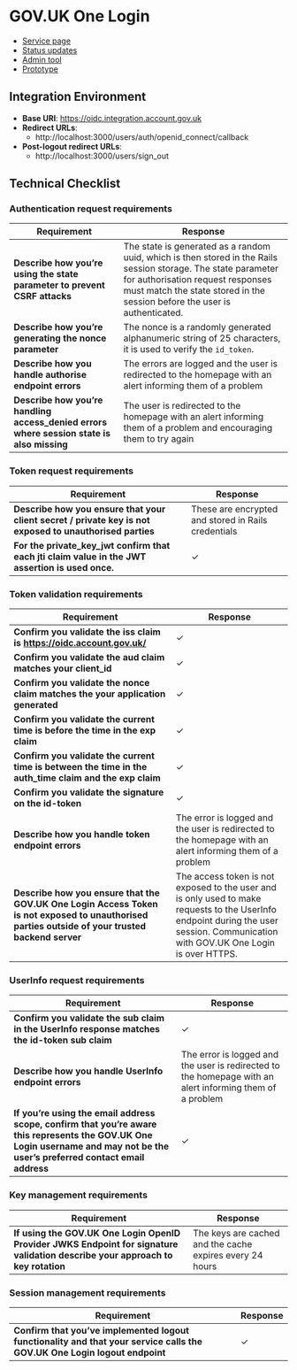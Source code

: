 # GOV.UK One Login

- [Service page](https://www.sign-in.service.gov.uk)
- [Status updates](https://status.account.gov.uk)
- [Admin tool](https://admin.sign-in.service.gov.uk/sign-in)
- [Prototype]()

## Integration Environment

- __Base URI__: https://oidc.integration.account.gov.uk
- __Redirect URLs__:
    - http://localhost:3000/users/auth/openid_connect/callback
- __Post-logout redirect URLs__:
    - http://localhost:3000/users/sign_out


## Technical Checklist

### Authentication request requirements

| Requirement                                                                               | Response                                                                                                                                                                                                                         |
| ---                                                                                       | ---                                                                                                                                                                                                                              |
| __Describe how you’re using the state parameter to prevent CSRF attacks__                 | The state is generated as a random uuid, which is then stored in the Rails session storage. The state parameter for authorisation request responses must match the state stored in the session before the user is authenticated. |
| __Describe how you’re generating the nonce parameter__                                    | The nonce is a randomly generated alphanumeric string of 25 characters, it is used to verify the `id_token`.                                                                                                                     |
| __Describe how you handle authorise endpoint errors__                                     | The errors are logged and the user is redirected to the homepage with an alert informing them of a problem                                                                                                                       |
| __Describe how you’re handling access_denied errors where session state is also missing__ | The user is redirected to the homepage with an alert informing them of a problem and encouraging them to try again                                                                                                               |

### Token request requirements 

| Requirement                                                                                              | Response                                            |
| ---                                                                                                      | ---                                                 |
| __Describe how you ensure that your client secret / private key is not exposed to unauthorised parties__ | These are encrypted and stored in Rails credentials |
| __For the private_key_jwt confirm that each jti claim value in the JWT assertion is used once.__         | &check;                                             |

### Token validation requirements 

| Requirement                                                                                                                                      | Response                                                                                                                                                                           |
| ---                                                                                                                                              | ---                                                                                                                                                                                |
| __Confirm you validate the iss claim is https://oidc.account.gov.uk/__                                                                           | &check;                                                                                                                                                                            |
| __Confirm you validate the aud claim matches your client_id__                                                                                    | &check;                                                                                                                                                                            |
| __Confirm you validate the nonce claim matches the your application generated__                                                                  | &check;                                                                                                                                                                            |
| __Confirm you validate the current time is before the time in the exp claim__                                                                    | &check;                                                                                                                                                                            |
| __Confirm you validate the current time is between the time in the auth_time claim and the exp claim__                                           | &check;                                                                                                                                                                            |
| __Confirm you validate the signature on the id-token__                                                                                           | &check;                                                                                                                                                                            |
| __Describe how you handle token endpoint errors__                                                                                                | The error is logged and the user is redirected to the homepage with an alert informing them of a problem                                                                           |
| __Describe how you ensure that the GOV.UK One Login Access Token is not exposed to unauthorised parties outside of your trusted backend server__ | The access token is not exposed to the user and is only used to make requests to the UserInfo endpoint during the user session. Communication with GOV.UK One Login is over HTTPS. |

### UserInfo request requirements

| Requirement                                                                                                                                                                    | Response                                                                                                 |
| ---                                                                                                                                                                            | ---                                                                                                      |
| __Confirm you validate the sub claim in the UserInfo response matches the id-token sub claim__                                                                                 | &check;                                                                                                  |
| __Describe how you handle UserInfo endpoint errors__                                                                                                                           | The error is logged and the user is redirected to the homepage with an alert informing them of a problem |
| __If you’re using the email address scope, confirm that you’re aware this represents the GOV.UK One Login username and may not be the user’s preferred contact email address__ | &check;                                                                                                  |

### Key management requirements 

| Requirement                                                                                                                     | Response                                                 |
| ---                                                                                                                             | ---                                                      |
| __If using the GOV.UK One Login OpenID Provider JWKS Endpoint for signature validation describe your approach to key rotation__ | The keys are cached and the cache expires every 24 hours |

### Session management requirements

| Requirement                                                                                                               | Response |
| ---                                                                                                                       | ---      |
| __Confirm that you’ve implemented logout functionality and that your service calls the GOV.UK One Login logout endpoint__ | &check;  |
